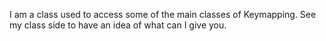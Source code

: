 I am a class used to access some of the main classes of Keymapping. See my class side to have an idea of what can I give you.